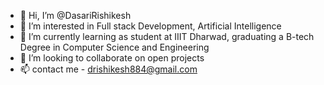 - 👋 Hi, I’m @DasariRishikesh
- 👀 I’m interested in Full stack Development, Artificial Intelligence
- 🌱 I’m currently learning as student at IIIT Dharwad, graduating a B-tech Degree in Computer Science and Engineering
- 💞️ I’m looking to collaborate on open projects
- 📫 contact me - drishikesh884@gmail.com

<!---
DasariRishikesh/DasariRishikesh is a ✨ special ✨ repository because its `README.md` (this file) appears on your GitHub profile.
You can click the Preview link to take a look at your changes.
--->
